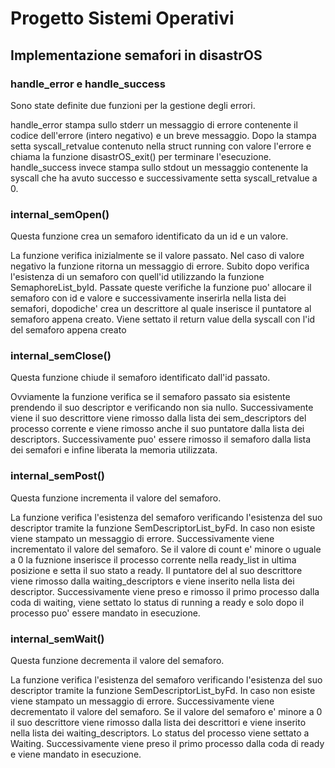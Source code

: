 # Progetto Sistemi Operativi

## Implementazione semafori in disastrOS

### handle_error e handle_success

Sono state definite due funzioni per la gestione degli errori.

handle_error stampa sullo stderr un messaggio di errore contenente il codice dell'errore (intero negativo) e un breve messaggio. Dopo la stampa setta syscall_retvalue contenuto nella struct running con valore l'errore e chiama la funzione disastrOS_exit() per terminare l'esecuzione.
handle_success invece stampa sullo stdout un messaggio contenente la syscall che ha avuto successo e successivamente setta syscall_retvalue a 0.

### internal_semOpen()

Questa funzione crea un semaforo identificato da un id e un valore.

La funzione verifica inizialmente se il valore passato. Nel caso di valore negativo la funzione ritorna un messaggio di errore. Subito dopo verifica l'esistenza di un semaforo con quell'id utilizzando la funzione SemaphoreList_byId. Passate queste verifiche la funzione puo' allocare il semaforo con id e valore e successivamente inserirla nella lista dei semafori, dopodiche' crea un descrittore al quale inserisce il puntatore al semaforo appena creato. Viene settato il return value della syscall con l'id del semaforo appena creato

### internal_semClose()

Questa funzione chiude il semaforo identificato dall'id passato.

Ovviamente la funzione verifica se il semaforo passato sia esistente prendendo il suo descriptor e verificando non sia nullo. Successivamente viene il suo descrittore viene rimosso dalla lista dei sem_descriptors del processo corrente e viene rimosso anche il suo puntatore dalla lista dei descriptors. Successivamente puo' essere rimosso il semaforo dalla lista dei semafori e infine liberata la memoria utilizzata.

### internal_semPost()

Questa funzione incrementa il valore del semaforo.

La funzione verifica l'esistenza del semaforo verificando l'esistenza del suo descriptor tramite la funzione SemDescriptorList_byFd. In caso non esiste viene stampato un messaggio di errore. Successivamente viene incrementato il valore del semaforo. Se il valore di count e' minore o uguale a 0 la fuznione inserisce il processo corrente nella ready_list in ultima posizione e setta il suo stato a ready. Il puntatore del al suo descrittore viene rimosso dalla waiting_descriptors e viene inserito nella lista dei descriptor. Successivamente viene preso e rimosso il primo processo dalla coda di waiting, viene settato lo status di running a ready e solo dopo il processo puo' essere mandato in esecuzione.

### internal_semWait()

Questa funzione decrementa il valore del semaforo.

La funzione verifica l'esistenza del semaforo verificando l'esistenza del suo descriptor tramite la funzione SemDescriptorList_byFd. In caso non esiste viene stampato un messaggio di errore. Successivamente viene decrementato il valore del semaforo. Se il valore del semaforo e' minore a 0 il suo descrittore viene rimosso dalla lista dei descrittori e viene inserito nella lista dei waiting_descriptors. Lo status del processo viene settato a Waiting. Successivamente viene preso il primo processo dalla coda di ready e viene mandato in esecuzione.
